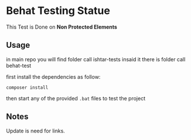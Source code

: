 # Behat Testing Statue

This Test is Done on <b>Non Protected Elements</b> 



## Usage
in main repo you will find folder call ishtar-tests insaid it there is folder call behat-test

first install the dependencies as follow:

```
composer install
```

then start any of the provided `.bat` files to test the project



## Notes

Update is need for links.